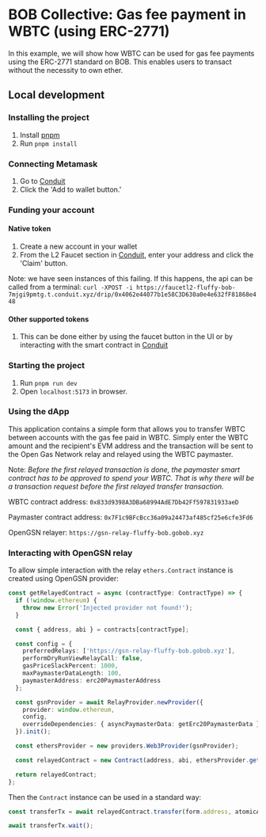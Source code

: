 # BOB Collective: Gas fee payment in WBTC (using ERC-2771)

In this example, we will show how WBTC can be used for gas fee payments using the ERC-2771 standard on BOB. This enables users to transact without the necessity to own ether.

## Local development

### Installing the project

1. Install [pnpm](https://pnpm.io/installation)
2. Run `pnpm install`

### Connecting Metamask

1. Go to [Conduit](https://app.conduit.xyz/published/view/fluffy-bob-7mjgi9pmtg)
2. Click the 'Add to wallet button.'

### Funding your account

#### Native token

1. Create a new account in your wallet
2. From the L2 Faucet section in [Conduit](https://app.conduit.xyz/published/view/fluffy-bob-7mjgi9pmtg), enter your address and click the 'Claim' button.

Note: we have seen instances of this failing. If this happens, the api can be called from a terminal:
`curl -XPOST -i https://faucetl2-fluffy-bob-7mjgi9pmtg.t.conduit.xyz/drip/0x4062e44077b1e58C3D630a0e4e632fF81868e448`

#### Other supported tokens

1. This can be done either by using the faucet button in the UI or by interacting with the smart contract in [Conduit](https://explorerl2-fluffy-bob-7mjgi9pmtg.t.conduit.xyz/address/[address])

### Starting the project

1. Run `pnpm run dev`
2. Open `localhost:5173` in browser.

### Using the dApp

This application contains a simple form that allows you to transfer WBTC between accounts with the gas fee paid in WBTC. Simply enter the WBTC amount and the recipient's EVM address and the transaction will be sent to the Open Gas Network relay and relayed using the WBTC paymaster. 

Note: *Before the first relayed transaction is done, the paymaster smart contract has to be approved to spend your WBTC. That is why there will be a transaction request before the first relayed transfer transaction.*

WBTC contract address: `0x833d9398A3DBa68994AdE7Db42Ff597831933aeD`

Paymaster contract address: `0x7F1c9BFcBcc36a09a24473af485cf25e6cfe3Fd6`

OpenGSN relayer:
`https://gsn-relay-fluffy-bob.gobob.xyz`

### Interacting with OpenGSN relay

To allow simple interaction with the relay `ethers.Contract` instance is created using OpenGSN provider:
```typescript
const getRelayedContract = async (contractType: ContractType) => {
  if (!window.ethereum) {
    throw new Error('Injected provider not found!');
  }

  const { address, abi } = contracts[contractType];

  const config = {
    preferredRelays: ['https://gsn-relay-fluffy-bob.gobob.xyz'],
    performDryRunViewRelayCall: false,
    gasPriceSlackPercent: 1000,
    maxPaymasterDataLength: 100,
    paymasterAddress: erc20PaymasterAddress
  };

  const gsnProvider = await RelayProvider.newProvider({
    provider: window.ethereum,
    config,
    overrideDependencies: { asyncPaymasterData: getErc20PaymasterData }
  }).init();

  const ethersProvider = new providers.Web3Provider(gsnProvider);

  const relayedContract = new Contract(address, abi, ethersProvider.getSigner());

  return relayedContract;
};
```

Then the `Contract` instance can be used in a standard way:
```typescript
const transferTx = await relayedContract.transfer(form.address, atomicAmount.toString());

await transferTx.wait();
```


